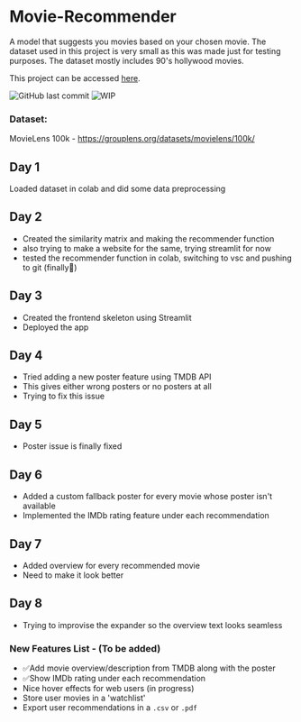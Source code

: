 # Movie-Recommender
A model that suggests you movies based on your chosen movie. The dataset used in this project is very small as this was made just for testing purposes. The dataset mostly includes 90's hollywood movies.

This project can be accessed [here](https://punzeemovie.streamlit.app/).

![GitHub last commit](https://img.shields.io/github/last-commit/punz321/Movie-Recommender?color=green)
![WIP](https://img.shields.io/badge/status-WIP-orange)

### Dataset: 
MovieLens 100k - https://grouplens.org/datasets/movielens/100k/

## Day 1 
Loaded dataset in colab and did some data preprocessing

## Day 2
- Created the similarity matrix and making the recommender function 
- also trying to make a website for the same, trying streamlit for now
- tested the recommender function in colab, switching to vsc and pushing to git (finally🙏)

## Day 3
- Created the frontend skeleton using Streamlit
- Deployed the app

## Day 4
- Tried adding a new poster feature using TMDB API
- This gives either wrong posters or no posters at all
- Trying to fix this issue

## Day 5
- Poster issue is finally fixed

## Day 6
- Added a custom fallback poster for every movie whose poster isn't available
- Implemented the IMDb rating feature under each recommendation

## Day 7
- Added overview for every recommended movie 
- Need to make it look better

## Day 8
- Trying to improvise the expander so the overview text looks seamless

### New Features List - (To be added)
- ✅Add movie overview/description from TMDB along with the poster
- ✅Show IMDb rating under each recommendation
- Nice hover effects for web users (in progress)
- Store user movies in a 'watchlist'
- Export user recommendations in a `.csv` or `.pdf`